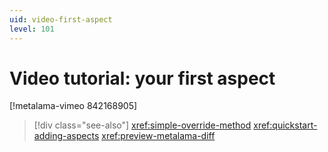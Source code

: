 ```yaml
---
uid: video-first-aspect
level: 101
---
```


# Video tutorial: your first aspect

[!metalama-vimeo 842168905]


> [!div class="see-also"]
> <xref:simple-override-method>
> <xref:quickstart-adding-aspects>
> <xref:preview-metalama-diff>